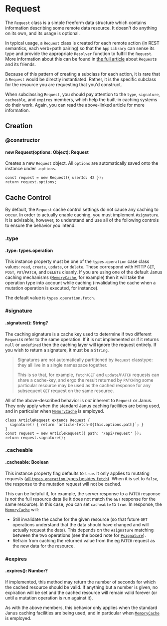 # Request

The `Request` class is a simple freeform data structure which contains information
describing some remote data resource. It doesn't do anything on its own, and its
usage is optional.

In typical usage, a `Request` class is created for each remote action (in REST
semantics, each verb+path pairing) so that the `App` `Library` can sense its type
and provide the appropriate `Resolver` function to fulfill the `Request`. More
information about this can be found in [the full article](/theory/requests-resolvers-references)
about `Request`s and its friends.

Because of this pattern of creating a subclass for each action, it is rare that
a `Request` would be directly instantiated. Rather, it is the specific subclass
for the resource you are requesting that you'd construct.

When subclassing `Request`, you should pay attention to the `type`, `signature`,
`cacheable`, and `expires` members, which help the built-in caching systems do
their work. Again, you can read the above-linked article for more information.

## Creation

### @constructor
#### new Request(options: Object): Request

Creates a new `Request` object. All `options` are automatically saved onto the
instance under `.options`.

~~~
const request = new Request({ userId: 42 });
return request.options;
~~~

## Cache Control

By default, the `Request` cache control settings do not cause any caching to
occur. In order to actually enable caching, you must implement `#signature`.
It is advisable, however, to understand and use all of the following controls
to ensure the behavior you intend.

### .type
#### .type: types.operation

This instance property must be one of the `types.operation` case class values:
`read`, `create`, `update`, or `delete`. These correspond with HTTP `GET`, `POST`,
`PUT`/`PATCH`, and `DELETE` cleanly. If you are using one of the default Janus
caching mechanisms ([`MemoryCache`](/api/resolver#MemoryCache), for example) then
it will take the operation type into account while caching (invalidating the cache
when a mutation operation is executed, for instance).

The default value is `types.operation.fetch`.

### #signature
#### .signature(): String?

The caching signature is a cache key used to determine if two different `Request`s
refer to the same operation. If it is not implemented or if it returns `null` or
`undefined` then the caching layer will ignore the request entirely. If you wish
to return a signature, it must be a `String`.

> Signatures are not automatically partitioned by `Request` classtype: they all
> live in a single namespace together.
>
> This is so that, for example, `fetch`/`GET` and `update`/`PATCH` requests can
> share a cache-key, and ergo the result returned by `PATCH`ing some particular
> resource may be used as the cached response for any subsequent `GET` request
> on the same resource.

All of the above-described behavior is _not_ inherent to `Request` or Janus. They
only apply when the standard Janus caching facilities are being used, and in
particular when [`MemoryCache`](/api/resolver#MemoryCache) is employed.

~~~
class ArticleRequest extends Request {
  signature() { return `article-fetch-${this.options.path}`; }
}
const request = new ArticleRequest({ path: '/api/request' });
return request.signature();
~~~

### .cacheable
#### .cacheable: Boolean

This instance property flag defaults to `true`. It only applies to mutating requests
([all `types.operation` types besides `fetch`](#type)). When it is set to `false`,
the response to the mutation request will not be cached.

This can be helpful if, for example, the server response to a `PATCH` response
is _not_ the full resource data (ie it does not match the `GET` response for the
same resource). In this case, you can set `cacheable` to `true`. In response, the
[`MemoryCache`](/api/resolver#MemoryCache) will:

* Still invalidate the cache for the given resource (so that future `GET` operations
  understand that the data should have changed and will actually request the data).
  This depends on the `#signature` matching between the two operations (see the
  boxed note for [`#signature`](#signature)).
* Refrain from caching the returned value from the eg `PATCH` request as the new
  data for the resource.

### #expires
#### .expires(): Number?

If implemented, this method may return the number of seconds for which the cached
resource should be valid. If anything but a number is given, no expiration will
be set and the cached resource will remain valid forever (or until a mutation operation
is run against it).

As with the above members, this behavior only applies when the standard Janus caching
facilities are being used, and in particular when [`MemoryCache`](/api/resolver#MemoryCache)
is employed.

